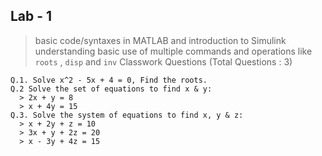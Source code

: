 ## Lab - 1

> basic code/syntaxes in MATLAB and introduction to Simulink
> understanding basic use of multiple commands and operations like `roots` , `disp` and `inv`
> Classwork Questions (Total Questions : 3)

```
Q.1. Solve x^2 - 5x + 4 = 0, Find the roots.
Q.2 Solve the set of equations to find x & y:
  > 2x + y = 8
  > x + 4y = 15
Q.3. Solve the system of equations to find x, y & z:
  > x + 2y + z = 10
  > 3x + y + 2z = 20
  > x - 3y + 4z = 15
```
